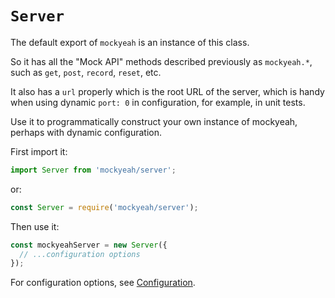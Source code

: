 # `Server`

The default export of `mockyeah` is an instance of this class.

So it has all the "Mock API" methods described previously as `mockyeah.*`,
such as `get`, `post`, `record`, `reset`, etc.

It also has a `url` properly which is the root URL of the server,
which is handy when using dynamic `port: 0` in configuration,
for example, in unit tests.

Use it to programmatically construct your own instance of mockyeah, perhaps with dynamic configuration.

First import it:

```js
import Server from 'mockyeah/server';
```

or:

```js
const Server = require('mockyeah/server');
```

Then use it:

```js
const mockyeahServer = new Server({
  // ...configuration options
});
```

For configuration options, see [Configuration](../Configuration.md).
